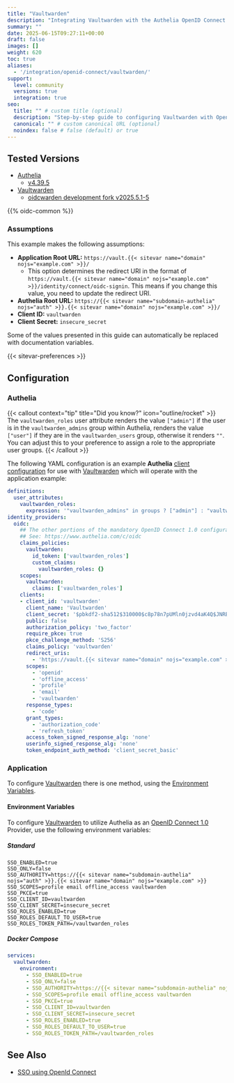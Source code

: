 ```yaml
---
title: "Vaultwarden"
description: "Integrating Vaultwarden with the Authelia OpenID Connect 1.0 Provider."
summary: ""
date: 2025-06-15T09:27:11+00:00
draft: false
images: []
weight: 620
toc: true
aliases:
  - '/integration/openid-connect/vaultwarden/'
support:
  level: community
  versions: true
  integration: true
seo:
  title: "" # custom title (optional)
  description: "Step-by-step guide to configuring Vaultwarden with OpenID Connect 1.0 for secure SSO. Enhance your login flow using Authelia’s modern identity management."
  canonical: "" # custom canonical URL (optional)
  noindex: false # false (default) or true
---
```


## Tested Versions

- [Authelia]
  - [v4.39.5](https://github.com/authelia/authelia/releases/tag/v4.39.5)
- [Vaultwarden]
  - [oidcwarden development fork v2025.5.1-5](https://github.com/Timshel/OIDCWarden/releases/tag/v2025.5.1-5)

{{% oidc-common %}}

### Assumptions

This example makes the following assumptions:

- __Application Root URL:__ `https://vault.{{< sitevar name="domain" nojs="example.com" >}}/`
  - This option determines the redirect URI in the format of
    `https://vault.{{< sitevar name="domain" nojs="example.com" >}}/identity/connect/oidc-signin`.
    This means if you change this value, you need to update the redirect URI.
- __Authelia Root URL:__ `https://{{< sitevar name="subdomain-authelia" nojs="auth" >}}.{{< sitevar name="domain" nojs="example.com" >}}/`
- __Client ID:__ `vaultwarden`
- __Client Secret:__ `insecure_secret`

Some of the values presented in this guide can automatically be replaced with documentation variables.

{{< sitevar-preferences >}}

## Configuration

### Authelia

{{< callout context="tip" title="Did you know?" icon="outline/rocket" >}}
The `vaultwarden_roles` user attribute renders the value `["admin"]` if the user is in the `vaultwarden_admins` group
within Authelia, renders the value `["user"]` if they are in the `vaultwarden_users` group, otherwise it renders `""`.
You can adjust this to your preference to assign a role to the appropriate user groups.
{{< /callout >}}

The following YAML configuration is an example __Authelia__ [client configuration] for use with [Vaultwarden] which
will operate with the application example:

```yaml {title="configuration.yml"}
definitions:
  user_attributes:
    vaultwarden_roles:
      expression: '"vaultwarden_admins" in groups ? ["admin"] : "vaultwarden_users" in groups ? ["user"] : [""]'
identity_providers:
  oidc:
    ## The other portions of the mandatory OpenID Connect 1.0 configuration go here.
    ## See: https://www.authelia.com/c/oidc
    claims_policies:
      vaultwarden:
        id_token: ['vaultwarden_roles']
        custom_claims:
          vaultwarden_roles: {}
    scopes:
      vaultwarden:
        claims: ['vaultwarden_roles']
    clients:
    - client_id: 'vaultwarden'
      client_name: 'Vaultwarden'
      client_secret: '$pbkdf2-sha512$310000$c8p78n7pUMln0jzvd4aK4Q$JNRBzwAo0ek5qKn50cFzzvE9RXV88h1wJn5KGiHrD0YKtZaR/nCb2CJPOsKaPK0hjf.9yHxzQGZziziccp6Yng'  # The digest of 'insecure_secret'.
      public: false
      authorization_policy: 'two_factor'
      require_pkce: true
      pkce_challenge_method: 'S256'
      claims_policy: 'vaultwarden'
      redirect_uris:
        - 'https://vault.{{< sitevar name="domain" nojs="example.com" >}}/identity/connect/oidc-signin'
      scopes:
        - 'openid'
        - 'offline_access'
        - 'profile'
        - 'email'
        - 'vaultwarden'
      response_types:
        - 'code'
      grant_types:
        - 'authorization_code'
        - 'refresh_token'
      access_token_signed_response_alg: 'none'
      userinfo_signed_response_alg: 'none'
      token_endpoint_auth_method: 'client_secret_basic'
```

### Application

To configure [Vaultwarden] there is one method, using the [Environment Variables](#environment-variables).

#### Environment Variables

To configure [Vaultwarden] to utilize Authelia as an [OpenID Connect 1.0] Provider, use the following environment
variables:

##### Standard

```shell {title=".env"}
SSO_ENABLED=true
SSO_ONLY=false
SSO_AUTHORITY=https://{{< sitevar name="subdomain-authelia" nojs="auth" >}}.{{< sitevar name="domain" nojs="example.com" >}}
SSO_SCOPES=profile email offline_access vaultwarden
SSO_PKCE=true
SSO_CLIENT_ID=vaultwarden
SSO_CLIENT_SECRET=insecure_secret
SSO_ROLES_ENABLED=true
SSO_ROLES_DEFAULT_TO_USER=true
SSO_ROLES_TOKEN_PATH=/vaultwarden_roles
```

##### Docker Compose

```yaml {title="compose.yml"}
services:
  vaultwarden:
    environment:
      - SSO_ENABLED=true
      - SSO_ONLY=false
      - SSO_AUTHORITY=https://{{< sitevar name="subdomain-authelia" nojs="auth" >}}.{{< sitevar name="domain" nojs="example.com" >}}
      - SSO_SCOPES=profile email offline_access vaultwarden
      - SSO_PKCE=true
      - SSO_CLIENT_ID=vaultwarden
      - SSO_CLIENT_SECRET=insecure_secret
      - SSO_ROLES_ENABLED=true
      - SSO_ROLES_DEFAULT_TO_USER=true
      - SSO_ROLES_TOKEN_PATH=/vaultwarden_roles
```


## See Also

- [SSO using OpenId Connect](https://github.com/Timshel/OIDCWarden/blob/main/SSO.md)

[Authelia]: https://www.authelia.com
[Vaultwarden]: https://github.com/Timshel/OIDCWarden/
[OpenID Connect 1.0]: ../../openid-connect/introduction.md
[client configuration]: ../../../configuration/identity-providers/openid-connect/clients.md
